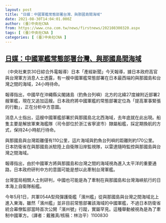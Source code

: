 ```yaml
---
layout: post
title: "日媒：中國軍艦常態部署台灣、與那國島間海域"
date: 2021-08-30T14:04:01.000Z
author: (臺)中央社CNA
from: https://www.cna.com.tw/news/firstnews/202108300320.aspx
tags: [ (臺)中央社CNA ]
categories: [ (臺)中央社CNA ]
---
```

<!--1630332241000-->
[日媒：中國軍艦常態部署台灣、與那國島間海域](https://www.cna.com.tw/news/firstnews/202108300320.aspx)
------

<div>
<div></div><div class="paragraph"><p>（中央社東京30日綜合外電報導）日本「產經新聞」今天報導，據日本政府高官與台灣軍方消息人士透露，有一艘中國軍艦常態部署在日本最西端的與那國島和台灣之間的海域，24小時待命。</p><p>報導指出，中國早在沖繩縣尖閣諸島（釣魚台列嶼）北方的北緯27度線附近部署2艘軍艦，現在又追加這艘。日本政府將中國軍艦的常態部署定位為「提高軍事緊張的行動」，正在分析中方意圖。</p><p>消息人士指出，這艘中國軍艦部署於與那國島北北西海域，去年底就在此出現。船隻主要是解放軍東海艦隊（司令部位於浙江省寧波市）隸屬船艦，採定期換航的方式，保持24小時航行待命。</p><p>與那國島與台灣距離僅有110公里，這片海域與釣魚台列嶼的距離則約170公里。日本防衛省在與那國島派駐陸上自衛隊沿岸監視隊，以雷達隨時監控與那國島與台灣之間海域。</p><p>報導指出，由於中國軍方將與那國島和台灣之間的海域視為進入太平洋的重要通路，日本政府研判中方的意圖可能是想以此牽制台灣軍艦。</p><p>台灣當局相關人士則研判，中國也可能是為了牽制在與那國島和台灣海峽航行的日本海上自衛隊船艦。</p><p>今年5月1日，共軍054A型飛彈護衛艦「濱州艦」從與那國島與台灣之間海域北上進入東海，雖然「濱州艦」並非目前常態部署該海域的中國軍艦，不過日本防衛省統合幕僚監部當時首次公開「濱州號」行蹤，實屬罕見。這種舉動被視為是為了牽制中國軍方。（譯者：戴雅真/核稿：林治平）1100830</p></div>
</div>
